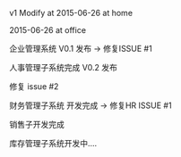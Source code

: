 v1
Modify at 2015-06-26 at home

2015-06-26 at office

企业管理系统 V0.1 发布 -> 修复ISSUE #1

人事管理子系统完成 V0.2 发布

修复 issue #2

财务管理子系统 开发完成 -> 修复HR ISSUE #1

销售子开发完成

库存管理子系统开发中....